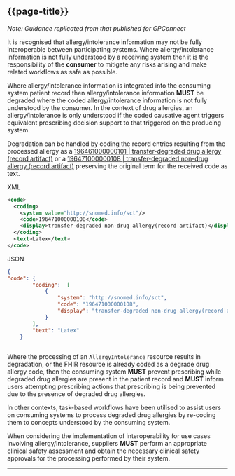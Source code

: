 ## {{page-title}}

*Note: Guidance replicated from that published for GPConnect*

It is recognised that allergy/intolerance information may not be fully interoperable between participating systems. Where allergy/intolerance information is not fully understood by a receiving system then it is the responsibility of the **consumer** to mitigate any risks arising and make related workflows as safe as possible.

Where allergy/intolerance information is integrated into the consuming system patient record then allergy/intolerance information **MUST** be degraded where the coded allergy/intolerance information is not fully understood by the consumer. In the context of drug allergies, an allergy/intolerance is only understood if the coded causative agent triggers equivalent prescribing decision support to that triggered on the producing system.

Degradation can be handled by coding the record entries resulting from the processed allergy as a [196461000000101 | transfer-degraded drug allergy (record artifact)](https://termbrowser.nhs.uk/?perspective=full&conceptId1=196461000000101&edition=uk-edition) or a [196471000000108 | transfer-degraded non-drug allergy (record artifact)](https://termbrowser.nhs.uk/?perspective=full&conceptId1=196471000000108&edition=uk-edition) preserving the original term for the received code as text.



XML
``` xml
<code>
  <coding>
    <system value="http://snomed.info/sct"/>
    <code>196471000000108</code>
    <display>transfer-degraded non-drug allergy(record artifact)</display>
  </coding>
  <text>Latex</text>
</code>
 ```   



JSON
``` json
{
"code": {
        "coding":  [
            {
                "system": "http://snomed.info/sct",
                "code": "196471000000108",
                "display": "transfer-degraded non-drug allergy(record artifact)"
            }
        ],
        "text": "Latex"
    }
    
```


Where the processing of an `AllergyIntolerance` resource results in degradation, or the FHIR resource is already coded as a degrade drug allergy code, then the consuming system **MUST** prevent prescribing while degraded drug allergies are present in the patient record and **MUST** inform users attempting prescribing actions that prescribing is being prevented due to the presence of degraded drug allergies.

In other contexts, task-based workflows have been utilised to assist users on consuming systems to process degraded drug allergies by re-coding them to concepts understood by the consuming system.

When considering the implementation of interoperability for use cases involving allergy/intolerance, suppliers **MUST** perform an appropriate clinical safety assessment and obtain the necessary clinical safety approvals for the processing performed by their system.

---